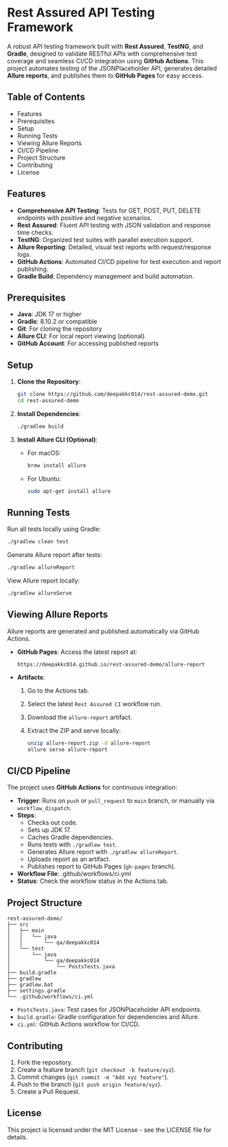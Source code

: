 # Rest Assured API Testing Framework

A robust API testing framework built with **Rest Assured**, **TestNG**, and **Gradle**, designed to validate RESTful APIs with comprehensive test coverage and seamless CI/CD integration using **GitHub Actions**. This project automates testing of the JSONPlaceholder API, generates detailed **Allure reports**, and publishes them to **GitHub Pages** for easy access.

## Table of Contents

- Features
- Prerequisites
- Setup
- Running Tests
- Viewing Allure Reports
- CI/CD Pipeline
- Project Structure
- Contributing
- License

## Features

- **Comprehensive API Testing**: Tests for GET, POST, PUT, DELETE endpoints with positive and negative scenarios.
- **Rest Assured**: Fluent API testing with JSON validation and response time checks.
- **TestNG**: Organized test suites with parallel execution support.
- **Allure Reporting**: Detailed, visual test reports with request/response logs.
- **GitHub Actions**: Automated CI/CD pipeline for test execution and report publishing.
- **Gradle Build**: Dependency management and build automation.

## Prerequisites

- **Java**: JDK 17 or higher
- **Gradle**: 8.10.2 or compatible
- **Git**: For cloning the repository
- **Allure CLI**: For local report viewing (optional)
- **GitHub Account**: For accessing published reports

## Setup

1. **Clone the Repository**:

   ```bash
   git clone https://github.com/deepakkc014/rest-assured-demo.git
   cd rest-assured-demo
   ```

2. **Install Dependencies**:

   ```bash
   ./gradlew build
   ```

3. **Install Allure CLI (Optional)**:

    - For macOS:

      ```bash
      brew install allure
      ```
    - For Ubuntu:

      ```bash
      sudo apt-get install allure
      ```

## Running Tests

Run all tests locally using Gradle:

```bash
./gradlew clean test
```

Generate Allure report after tests:

```bash
./gradlew allureReport
```

View Allure report locally:

```bash
./gradlew allureServe
```

## Viewing Allure Reports

Allure reports are generated and published automatically via GitHub Actions.

- **GitHub Pages**: Access the latest report at:

  ```
  https://deepakkc014.github.io/rest-assured-demo/allure-report
  ```

- **Artifacts**:

    1. Go to the Actions tab.
    2. Select the latest `Rest Assured CI` workflow run.
    3. Download the `allure-report` artifact.
    4. Extract the ZIP and serve locally:

       ```bash
       unzip allure-report.zip -d allure-report
       allure serve allure-report
       ```

## CI/CD Pipeline

The project uses **GitHub Actions** for continuous integration:

- **Trigger**: Runs on `push` or `pull_request` to `main` branch, or manually via `workflow_dispatch`.
- **Steps**:
    - Checks out code.
    - Sets up JDK 17.
    - Caches Gradle dependencies.
    - Runs tests with `./gradlew test`.
    - Generates Allure report with `./gradlew allureReport`.
    - Uploads report as an artifact.
    - Publishes report to GitHub Pages (`gh-pages` branch).
- **Workflow File**: .github/workflows/ci.yml
- **Status**: Check the workflow status in the Actions tab.

## Project Structure

```
rest-assured-demo/
├── src
│   ├── main
│   │   └── java
│   │       └── qa/deepakkc014
│   └── test
│       └── java
│           └── qa/deepakkc014
│               └── PostsTests.java
├── build.gradle
├── gradlew
├── gradlew.bat
├── settings.gradle
└── .github/workflows/ci.yml
```

- `PostsTests.java`: Test cases for JSONPlaceholder API endpoints.
- `build.gradle`: Gradle configuration for dependencies and Allure.
- `ci.yml`: GitHub Actions workflow for CI/CD.

## Contributing

1. Fork the repository.
2. Create a feature branch (`git checkout -b feature/xyz`).
3. Commit changes (`git commit -m "Add xyz feature"`).
4. Push to the branch (`git push origin feature/xyz`).
5. Create a Pull Request.

## License

This project is licensed under the MIT License - see the LICENSE file for details.
